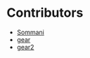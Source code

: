 # Contributors
- [Sommani](sommani@github.com)
- [gear](https://github.com/Geardevop)
- [gear2](https://github.com/Geardevop)